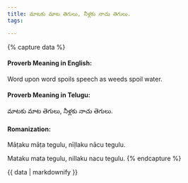 ```yaml
---
title: మాటకు మాట తెగులు, నీళ్లకు నాచు తెగులు.
tags:

---
```


{% capture data %}
#### Proverb Meaning in English:
Word upon word spoils speech as weeds spoil water.

#### Proverb Meaning in Telugu:
మాటకు మాట తెగులు, నీళ్లకు నాచు తెగులు.

#### Romanization:
Māṭaku māṭa tegulu, nīḷlaku nācu tegulu.

Mataku mata tegulu, nillaku nacu tegulu.
{% endcapture %}

{{ data | markdownify }}

